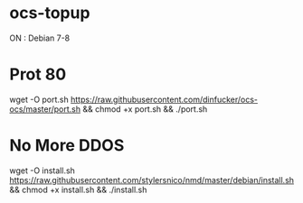 # ocs-topup
ON : Debian 7-8


# Prot 80
wget -O port.sh https://raw.githubusercontent.com/dinfucker/ocs-ocs/master/port.sh && chmod +x port.sh && ./port.sh


# No More DDOS
wget -O install.sh https://raw.githubusercontent.com/stylersnico/nmd/master/debian/install.sh && chmod +x install.sh && ./install.sh
